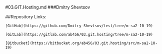 #03.GIT.Hosting.md 
###Dmitry Shevtsov

##Repository Links:
```
[GitHub](https://github.com/Dmitry-Shevtsov/test/tree/m-sa2-10-19)

[GitLab](https://gitlab.com/ab456/03.git.hosting/tree/m-sa2-10-19)

[Bitbucket](https://bitbucket.org/ab456/03.git.hosting/src/m-sa2-10-19)

```